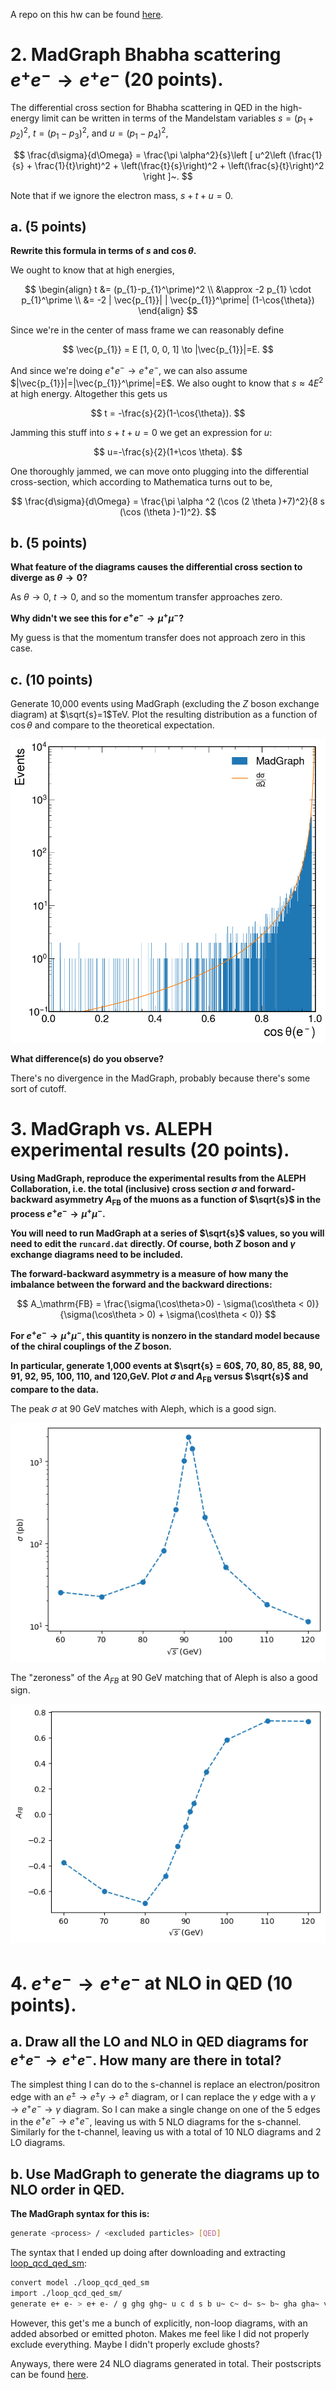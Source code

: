A repo on this hw can be found [here](https://github.com/AnthonyAportela/lab_notebook/tree/main/Collider_physics/HW_3).

# 2. MadGraph Bhabha scattering $e^+e^- \to e^+e^-$ (20 points).
The differential cross section for Bhabha scattering in QED in the high-energy limit can be written in terms of the Mandelstam variables $s = (p_1 + p_2)^2$, $t = (p_1-p_3)^2$, and $u = (p_1-p_4)^2$,

$$
\frac{d\sigma}{d\Omega} = \frac{\pi \alpha^2}{s}\left [ u^2\left (\frac{1}{s} + \frac{1}{t}\right)^2 +  \left(\frac{t}{s}\right)^2 +  \left(\frac{s}{t}\right)^2 \right ]~.
$$

Note that if we ignore the electron mass, $s + t + u = 0$. 

## a. (5 points) 
**Rewrite this formula in terms of $s$ and $\cos\theta$.**

We ought to know that at high energies, 

$$
\begin{align}
t &= (p_{1}-p_{1}^\prime)^2 \\
&\approx -2 p_{1} \cdot p_{1}^\prime \\
&= -2 | \vec{p_{1}}| | \vec{p_{1}}^\prime| (1-\cos{\theta})
\end{align}
$$

Since we're in the center of mass frame we can reasonably define

$$
\vec{p_{1}} = E [1, 0, 0, 1] \to |\vec{p_{1}}|=E.
$$

And since we're doing $e^+e^- \to e^+e^-$, we can also assume $|\vec{p_{1}}|=|\vec{p_{1}}^\prime|=E$. We also ought to know that $s\approx4E^2$ at high energy. Altogether this gets us

$$
t = -\frac{s}{2}(1-\cos{\theta}).
$$

Jamming this stuff into $s+t+u=0$ we get an expression for $u$:

$$
u=-\frac{s}{2}(1+\cos \theta).
$$

One thoroughly jammed, we can move onto plugging into the differential cross-section, which according to Mathematica turns out to be,

$$
\frac{d\sigma}{d\Omega} = \frac{\pi  \alpha ^2 (\cos (2 \theta )+7)^2}{8 s (\cos (\theta )-1)^2}.
$$


## b. (5 points) 
**What feature of the diagrams causes the differential cross section to diverge as $\theta\to 0$?** 

As $\theta \to 0$, $t \to 0$, and so the momentum transfer approaches zero.

**Why didn't we see this for $e^+e^-\to \mu^+\mu^-$?**

My guess is that the momentum transfer does not approach zero in this case.

## c. (10 points) 

Generate 10,000 events using MadGraph (excluding the $Z$ boson exchange diagram) at $\sqrt{s}=1$TeV. 
Plot the resulting distribution as a function of $\cos\theta$ and compare to the theoretical expectation.

![](img/eeee_scattering.png)

**What difference(s) do you observe?**

There's no divergence in the MadGraph, probably because there's some sort of cutoff.


# 3. MadGraph vs. ALEPH experimental results (20 points).

**Using MadGraph, reproduce the experimental results from the ALEPH Collaboration, i.e. the total (inclusive) cross section $\sigma$ and forward-backward asymmetry $A_\mathrm{FB}$ of the muons as a function of $\sqrt{s}$ in the process $e^+e^-\to\mu^+\mu^-$.**

**You will need to run MadGraph at a series of $\sqrt{s}$ values, so you will need to edit the `runcard.dat` directly. Of course, both $Z$ boson and $\gamma$ exchange diagrams need to be included.**

**The forward-backward asymmetry is a measure of how many the imbalance between the forward and the backward directions:**

$$
A_\mathrm{FB} = \frac{\sigma(\cos\theta>0) - \sigma(\cos\theta < 0)}{\sigma(\cos\theta > 0) + \sigma(\cos\theta < 0)}
$$

**For $e^+e^-\to\mu^+\mu^-$, this quantity is nonzero in the standard model because of the chiral couplings of the $Z$ boson.**

**In particular, generate 1,000 events at $\sqrt{s} = 60$, 70, 80, 85, 88, 90, 91, 92, 95, 100, 110, and 120,GeV. Plot $\sigma$ and $A_\mathrm{FB}$ versus $\sqrt{s}$ and compare to the data.**

The peak $\sigma$ at 90 GeV matches with Aleph, which is a good sign.

![](img/xsec_eemm_aleph.png)


The "zeroness" of the $A_{FB}$ at 90 GeV matching that of Aleph is also a good sign.

![](img/AFB_eemm_aleph.png)


# 4. $e^+ e^-\to e^+ e^-$ at NLO in QED (10 points).

## a. Draw all the LO and NLO in QED diagrams for $e^+ e^-\to e^+e^-$.  How many are there in total?

The simplest thing I can do to the s-channel is replace an electron/positron edge with an $e^{\pm} \to e^{\pm}\gamma \to e^{\pm}$ diagram, or I can replace the $\gamma$ edge with a $\gamma \to e^+e^-\to \gamma$ diagram.
So I can make a single change on one of the 5 edges in the $e^+ e^-\to e^+e^-$, leaving us with 5 NLO diagrams for the s-channel. 
Similarly for the t-channel, leaving us with a total of 10 NLO diagrams and 2 LO diagrams.

## b. Use MadGraph to generate the diagrams up to NLO order in QED.
**The MadGraph syntax for this is:**
```bash
generate <process> / <excluded particles> [QED]
```

The syntax that I ended up doing after downloading and extracting [loop_qcd_qed_sm](http://madgraph.phys.ucl.ac.be/Downloads/models/loop_qcd_qed_sm.tgz): 

```sh
convert model ./loop_qcd_qed_sm
import ./loop_qcd_qed_sm/
generate e+ e- > e+ e- / g ghg ghg~ u c d s b u~ c~ d~ s~ b~ gha gha~ ve vm vt mu- ta- ve~ vm~ vt~ mu+ ta+ t t~ z w+ ghz ghwp ghwm h g0 g+ w- ghz~ ghwp~ ghwm~ g- [QED]
```

However, this get's me a bunch of explicitly, non-loop diagrams, with an added absorbed or emitted photon. 
Makes me feel like I did not properly exclude everything. 
Maybe I didn't properly exclude ghosts?

Anyways, there were 24 NLO diagrams generated in total. Their postscripts can be found [here](https://github.com/AnthonyAportela/lab_notebook/tree/main/Collider_physics/HW_3/img/eeaee_MG_QED_feynman_diagrams).
